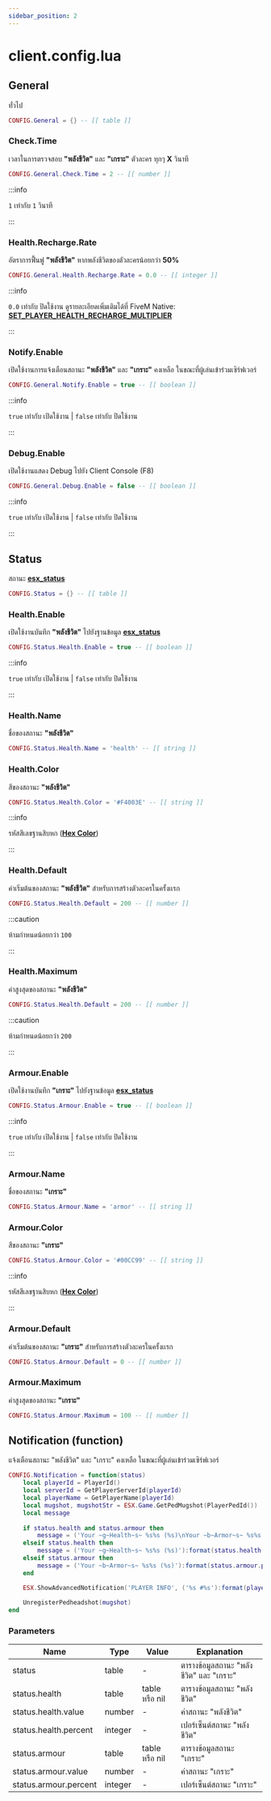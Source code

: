 ```yaml
---
sidebar_position: 2
---
```


# client.config.lua

## General

ทั่วไป

```lua
CONFIG.General = {} -- [[ table ]]
```

### Check.Time

เวลาในการตรวจสอบ **"พลังชีวิต"** และ **"เกราะ"** ตัวละคร ทุกๆ **X** วินาที

```lua
CONFIG.General.Check.Time = 2 -- [[ number ]]
```

:::info

`1` เท่ากับ `1` วินาที

:::

### Health.Recharge.Rate

อัตราการฟื้นฟู **"พลังชีวิต"** หากพลังชีวิตของตัวละครน้อยกว่า **50%**

```lua
CONFIG.General.Health.Recharge.Rate = 0.0 -- [[ integer ]]
```

:::info

`0.0` เท่ากับ ปิดใช้งาน ดูรายละเอียดเพิ่มเติมได้ที่ FiveM Native: **[SET_PLAYER_HEALTH_RECHARGE_MULTIPLIER](https://docs.fivem.net/natives/?_0x5DB660B38DD98A31)**

:::

### Notify.Enable

เปิดใช้งานการแจ้งเตือนสถานะ **"พลังชีวิต"** และ **"เกราะ"** คงเหลือ ในขณะที่ผู้เล่นเข้าร่วมเซิร์ฟเวอร์

```lua
CONFIG.General.Notify.Enable = true -- [[ boolean ]]
```

:::info

`true` เท่ากับ เปิดใช้งาน | `false` เท่ากับ ปิดใช้งาน

:::

### Debug.Enable

เปิดใช้งานแสดง Debug ไปยัง Client Console (F8)

```lua
CONFIG.General.Debug.Enable = false -- [[ boolean ]]
```

:::info

`true` เท่ากับ เปิดใช้งาน | `false` เท่ากับ ปิดใช้งาน

:::

## Status

สถานะ **[esx_status](https://github.com/esx-framework/esx-legacy/tree/main/%5Besx_addons%5D/esx_status)**

```lua
CONFIG.Status = {} -- [[ table ]]
```

### Health.Enable

เปิดใช้งานบันทึก **"พลังชีวิต"** ไปยังฐานข้อมูล **[esx_status](https://github.com/esx-framework/esx-legacy/tree/main/%5Besx_addons%5D/esx_status)**

```lua
CONFIG.Status.Health.Enable = true -- [[ boolean ]]
```

:::info

`true` เท่ากับ เปิดใช้งาน | `false` เท่ากับ ปิดใช้งาน

:::

### Health.Name

ชื่อของสถานะ **"พลังชีวิต"**

```lua
CONFIG.Status.Health.Name = 'health' -- [[ string ]]
```

### Health.Color

สีของสถานะ **"พลังชีวิต"**

```lua
CONFIG.Status.Health.Color = '#F4003E' -- [[ string ]]
```

:::info

รหัสสีเลขฐานสิบหก (**[Hex Color](https://htmlcolorcodes.com/)**)

:::

### Health.Default

ค่าเริ่มต้นของสถานะ **"พลังชีวิต"** สำหรับการสร้างตัวละครในครั้งเเรก

```lua
CONFIG.Status.Health.Default = 200 -- [[ number ]]
```

:::caution

ห้ามกำหนดน้อยกว่า `100`

:::

### Health.Maximum

ค่าสูงสุดของสถานะ **"พลังชีวิต"**

```lua
CONFIG.Status.Health.Default = 200 -- [[ number ]]
```

:::caution

ห้ามกำหนดน้อยกว่า `200`

:::

### Armour.Enable

เปิดใช้งานบันทึก **"เกราะ"** ไปยังฐานข้อมูล **[esx_status](https://github.com/esx-framework/esx-legacy/tree/main/%5Besx_addons%5D/esx_status)**

```lua
CONFIG.Status.Armour.Enable = true -- [[ boolean ]]
```

:::info

`true` เท่ากับ เปิดใช้งาน | `false` เท่ากับ ปิดใช้งาน

:::

### Armour.Name

ชื่อของสถานะ **"เกราะ"**

```lua
CONFIG.Status.Armour.Name = 'armor' -- [[ string ]]
```

### Armour.Color

สีของสถานะ **"เกราะ"**

```lua
CONFIG.Status.Armour.Color = '#00CC99' -- [[ string ]]
```

:::info

รหัสสีเลขฐานสิบหก (**[Hex Color](https://htmlcolorcodes.com/)**)

:::

### Armour.Default

ค่าเริ่มต้นของสถานะ **"เกราะ"** สำหรับการสร้างตัวละครในครั้งเเรก

```lua
CONFIG.Status.Armour.Default = 0 -- [[ number ]]
```

### Armour.Maximum

ค่าสูงสุดของสถานะ **"เกราะ"**

```lua
CONFIG.Status.Armour.Maximum = 100 -- [[ number ]]
```

## Notification (function)

แจ้งเตือนสถานะ "พลังชีวิต" และ "เกราะ" คงเหลือ ในขณะที่ผู้เล่นเข้าร่วมเซิร์ฟเวอร์

```lua
CONFIG.Notification = function(status)
    local playerId = PlayerId()
    local serverId = GetPlayerServerId(playerId)
    local playerName = GetPlayerName(playerId)
    local mugshot, mugshotStr = ESX.Game.GetPedMugshot(PlayerPedId())
    local message
    
    if status.health and status.armour then
        message = ('Your ~g~Health~s~ %s%s (%s)\nYour ~b~Armor~s~ %s%s (%s)'):format(status.health.percent, '%', status.health.value, status.armour.percent, '%', status.armour.value)
    elseif status.health then
        message = ('Your ~g~Health~s~ %s%s (%s)'):format(status.health.percent, '%', status.health.value)
    elseif status.armour then
        message = ('Your ~b~Armor~s~ %s%s (%s)'):format(status.armour.percent, '%', status.armour.value)
    end

    ESX.ShowAdvancedNotification('PLAYER INFO', ('%s #%s'):format(playerName, serverId), message, mugshotStr, 8)
    
    UnregisterPedheadshot(mugshot)
end
```

### Parameters

| Name                         | Type               | Value              | Explanation                                                
|------------------------------|--------------------|--------------------|--------------------------------------------------
| status                       | table              | -                  | ตารางข้อมูลสถานะ "พลังชีวิต" และ "เกราะ"
| status.health                | table              | table หรือ nil      | ตารางข้อมูลสถานะ "พลังชีวิต"
| status.health.value          | number             | -                  | ค่าสถานะ "พลังชีวิต"|
| status.health.percent        | integer            | -                  | เปอร์เซ็นต์สถานะ "พลังชีวิต"
| status.armour                | table              | table หรือ nil      | ตารางข้อมูลสถานะ "เกราะ"
| status.armour.value          | number             | -                  | ค่าสถานะ "เกราะ"
| status.armour.percent        | integer            | -                  | เปอร์เซ็นต์สถานะ "เกราะ"

